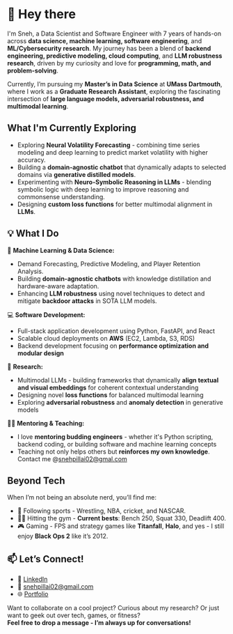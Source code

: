 # 👋 Hey there

I'm Sneh, a Data Scientist and Software Engineer with 7 years of hands-on across **data science, machine learning, software engineering**, and **ML/Cybersecurity research**. My journey has been a blend of **backend engineering, predictive modeling, cloud computing**, and **LLM robustness research**, driven by my curiosity and love for **programming, math, and problem-solving**.

Currently, I’m pursuing my **Master’s in Data Science** at **UMass Dartmouth**, where I work as a **Graduate Research Assistant**, exploring the fascinating intersection of **large language models, adversarial robustness, and multimodal learning**.


## What I'm Currently Exploring  

- Exploring **Neural Volatility Forecasting** - combining time series modeling and deep learning to predict market volatility with higher accuracy.
- Building a **domain-agnostic chatbot** that dynamically adapts to selected domains via **generative distilled models**.
- Experimenting with **Neuro-Symbolic Reasoning in LLMs** - blending symbolic logic with deep learning to improve reasoning and commonsense understanding.  
- Designing **custom loss functions** for better multimodal alignment in **LLMs**.  


## 💡 What I Do  

🔧 **Machine Learning & Data Science:**  
- Demand Forecasting, Predictive Modeling, and Player Retention Analysis.  
- Building **domain-agnostic chatbots** with knowledge distillation and hardware-aware adaptation.  
- Enhancing **LLM robustness** using novel techniques to detect and mitigate **backdoor attacks** in SOTA LLM models.

💻 **Software Development:**  
- Full-stack application development using Python, FastAPI, and React  
- Scalable cloud deployments on **AWS** (EC2, Lambda, S3, RDS)  
- Backend development focusing on **performance optimization and modular design**

🔬 **Research:**  
- Multimodal LLMs - building frameworks that dynamically **align textual and visual embeddings** for coherent contextual understanding  
- Designing novel **loss functions** for balanced multimodal learning  
- Exploring **adversarial robustness** and **anomaly detection** in generative models

👨‍🏫 **Mentoring & Teaching:**  
- I love **mentoring budding engineers** - whether it's Python scripting, backend coding, or building software and machine learning concepts  
- Teaching not only helps others but **reinforces my own knowledge**. Contact me @snehpillai02@gmal.com  

## Beyond Tech  

When I’m not being an absolute nerd, you’ll find me:  
- 🏏 Following sports - Wrestling, NBA, cricket, and NASCAR.
- 🏋️‍♂ Hitting the gym - **Current bests**: Bench 250, Squat 330, Deadlift 400. 
- 🎮 Gaming - FPS and strategy games like **Titanfall**, **Halo**, and yes - I still enjoy **Black Ops 2** like it’s 2012.

## 📫 Let’s Connect!  

- 💼 [LinkedIn](https://www.linkedin.com/in/sneh-pillai)  
- 📧 snehpillai02@gmail.com  
- 🌐 [Portfolio](https://snehpillai.vercel.app/)

Want to collaborate on a cool project? Curious about my research? Or just want to geek out over tech, games, or fitness?  
**Feel free to drop a message - I’m always up for conversations!**
